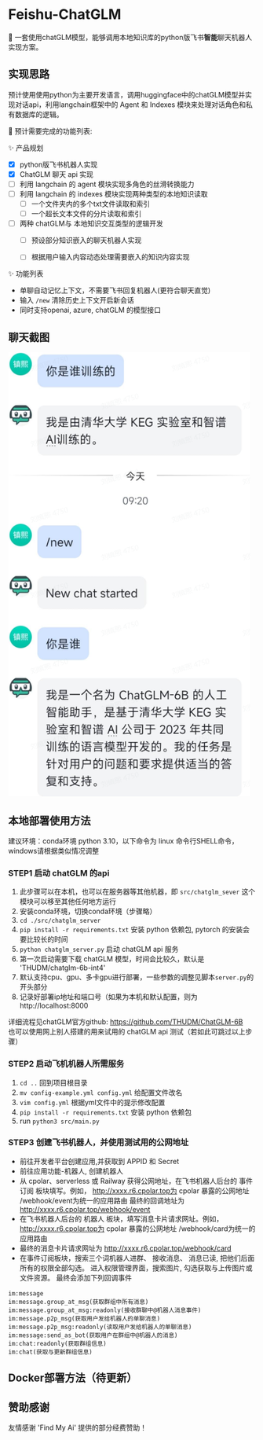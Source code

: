 # Feishu-ChatGLM
🍎 一套使用chatGLM模型，能够调用本地知识库的python版飞书**智能**聊天机器人实现方案。  

## 实现思路  
预计使用使用python为主要开发语言，调用huggingface中的chatGLM模型并实现对话api，利用langchain框架中的 Agent 和 Indexes 模块来处理对话角色和私有数据库的逻辑。

🚀 预计需要完成的功能列表:

✨ 产品规划

- [X] python版飞书机器人实现  
- [X] ChatGLM 聊天 api 实现  
- [ ] 利用 langchain 的 agent 模块实现多角色的丝滑转换能力  
- [ ] 利用 langchain 的 indexes 模块实现两种类型的本地知识读取  
  - [ ] 一个文件夹内的多个txt文件读取和索引  
  - [ ] 一个超长文本文件的分片读取和索引  
- [ ] 两种 chatGLM与 本地知识交互类型的逻辑开发  
  - [ ] 预设部分知识嵌入的聊天机器人实现  
  - [ ] 根据用户输入内容动态处理需要嵌入的知识内容实现  


✨ 功能列表
- 单聊自动记忆上下文，不需要飞书回复机器人(更符合聊天直觉) 
- 输入 `/new` 清除历史上下文开启新会话  
- 同时支持openai, azure, chatGLM 的模型接口 
  
    
    
## 聊天截图
![chat](img/chat.png)  
  
  
  
## 本地部署使用方法

建议环境：conda环境 python 3.10，以下命令为 linux 命令行SHELL命令，windows请根据类似情况调整

### STEP1 启动 chatGLM 的api  
1. 此步骤可以在本机，也可以在服务器等其他机器，即 `src/chatglm_sever` 这个模块可以移至其他任何地方运行
2. 安装conda环境，切换conda环境（步骤略）
3. `cd ./src/chatglm_server`
4. `pip install -r requirements.txt`  安装 python 依赖包, pytorch 的安装会要比较长的时间
5. `python chatglm_server.py` 启动 chatGLM api 服务
6. 第一次启动需要下载 chatGLM 模型，时间会比较久，默认是 'THUDM/chatglm-6b-int4' 
7. 默认支持cpu、gpu、多卡gpu进行部署，一些参数的调整见脚本`server.py`的开头部分
8. 记录好部署ip地址和端口号（如果为本机和默认配置，则为 http://localhost:8000

  
详细流程见chatGLM官方github: https://github.com/THUDM/ChatGLM-6B  
也可以使用网上别人搭建的用来试用的 chatGLM api 测试（若如此可跳过以上步骤）

### STEP2 启动飞机机器人所需服务
1. `cd ..` 回到项目根目录 
2. `mv config-example.yml config.yml` 给配置文件改名  
3. `vim config.yml` 根据yml文件中的提示修改配置  
4. `pip install -r requirements.txt`  安装 python 依赖包
5. run `python3 src/main.py`


### STEP3 创建飞书机器人，并使用测试用的公网地址  
- 前往开发者平台创建应用,并获取到 APPID 和 Secret
- 前往应用功能-机器人, 创建机器人
- 从 cpolar、serverless 或 Railway 获得公网地址，在飞书机器人后台的 事件订阅 板块填写。例如，
http://xxxx.r6.cpolar.top为 cpolar 暴露的公网地址
/webhook/event为统一的应用路由
最终的回调地址为 http://xxxx.r6.cpolar.top/webhook/event
- 在飞书机器人后台的 机器人 板块，填写消息卡片请求网址。例如，
http://xxxx.r6.cpolar.top为 cpolar 暴露的公网地址
/webhook/card为统一的应用路由
- 最终的消息卡片请求网址为 http://xxxx.r6.cpolar.top/webhook/card
- 在事件订阅板块，搜索三个词机器人进群、 接收消息、 消息已读, 把他们后面所有的权限全部勾选。 进入权限管理界面，搜索图片, 勾选获取与上传图片或文件资源。 最终会添加下列回调事件
```im:resource(获取与上传图片或文件资源)
im:message
im:message.group_at_msg(获取群组中所有消息)
im:message.group_at_msg:readonly(接收群聊中@机器人消息事件)
im:message.p2p_msg(获取用户发给机器人的单聊消息)
im:message.p2p_msg:readonly(读取用户发给机器人的单聊消息)
im:message:send_as_bot(获取用户在群组中@机器人的消息)
im:chat:readonly(获取群组信息)
im:chat(获取与更新群组信息)
```
## Docker部署方法（待更新）


## 赞助感谢

友情感谢 'Find My Ai' 提供的部分经费赞助！

